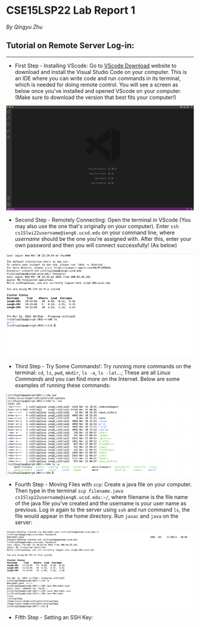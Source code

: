 # CSE15LSP22 Lab Report 1
*By Qingyu Zhu*

## Tutorial on Remote Server Log-in:

---
* First Step - Installing VScode: 
Go to [VScode Download](https://code.visualstudio.com/Download#) website to download and install the Visual Studio Code on your computer. This is an IDE where you can write code and run commands in its terminal, which is needed for doing remote control. You will see a screen as below once you've installed and opened VScode on your computer. (Make sure to download the version that best fits your computer!)


![Image1](VscodeInstall.png)

* Second Step - Remotely Connecting:
Open the terminal in VScode (You may also use the one that's originally on your computer). Enter `ssh cs15lwi22username@ieng6.ucsd.edu` on your command line, where *username* should be the one you're assigned with. After this, enter your own password and then you will connect successfully! (As below)

![Image2](Step2.png)

* Third Step - Try Some Commands!:
Try running more commands on the terminal: `cd`, `ls`, `pwd`, `mkdir`, `ls -a`, `ls -lat`...; These are all *Linux Commands* and you can find more on the Internet. Below are some examples of running these commands:

![Image3](TryCmds.png)

* Fourth Step - Moving Files with `scp`:
Create a java file on your computer. Then type in the terminal `scp filename.java cs15lsp22username@ieng6.ucsd.edu:~/`, where filename is the file name of the java file you've created and the username is your user name as previous. Log in again to the server using `ssh` and run command `ls`, the file would appear in the home directory. Run `javac` and `java` on the server:

![Image3](Scp.png)

* Fifth Step - Setting an SSH Key:






